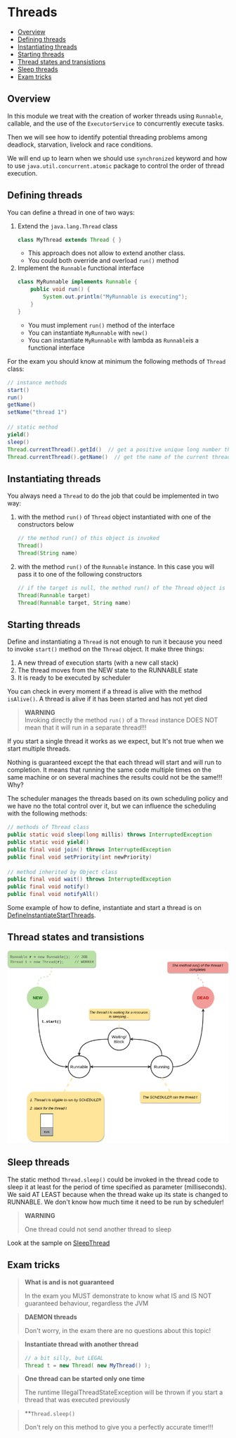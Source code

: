 # Threads
+ [Overview](#overview)
+ [Defining threads](#defining-threads)
+ [Instantiating threads](#instantiating-threads)
+ [Starting threads](#starting-threads)
+ [Thread states and transistions](#thread-states-and-transistions)
+ [Sleep threads](#starting-threads)
+ [Exam tricks](#exam-tricks)

## Overview
In this module we treat with the creation of worker threads using ``Runnable``, callable, and the use of the ``ExecutorService``
to concurrently execute tasks.

Then we will see how to identify potential threading problems among deadlock, starvation, livelock and race conditions.

We will end up to learn when we should use ``synchronized`` keyword and how to use ``java.util.concurrent.atomic`` 
package to control the order of thread execution.

## Defining threads
You can define a thread in one of two ways:
 1. Extend the ``java.lang.Thread`` class
    ```java
    class MyThread extends Thread { }
    ```
    * This approach does not allow to extend another class.
    * You could both override and overload ``run()`` method
 2. Implement the ``Runnable`` functional interface
    ```java
    class MyRunnable implements Runnable {
        public void run() {
            System.out.println("MyRunnable is executing");
        }
    }
    ```
    * You must implement ``run()`` method of the interface
    * You can instantiate ``MyRunnable`` with ``new()``
    * You can instantiate ``MyRunnable`` with lambda as ``Runnable``is a functional interface
   
For the exam you should know at minimum the following methods of ``Thread`` class:  
```java
// instance methods
start()
run()
getName()
setName("thread 1")

// static method
yield()
sleep()
Thread.currentThread().getId()  // get a positive unique long number that identify the current thread
Thread.currentThread().getName()  // get the name of the current thread
```

## Instantiating threads
You always need a ``Thread`` to do the job that could be implemented in two way:
 1. with the method ``run()`` of ``Thread`` object instantiated with one of the constructors below
    ```java
    // the method run() of this object is invoked
    Thread()
    Thread(String name)
    ```
 2. with the method ``run()`` of the ``Runnable`` instance. In this case you will pass it to one of the following constructors
    ```java
    // if the target is null, the method run() of the Thread object is invoked
    Thread(Runnable target)
    Thread(Runnable target, String name)
    ```

## Starting threads
Define and instantiating a ``Thread`` is not enough to run it because you need to invoke ``start()`` method on 
the ``Thread`` object. It make three things:
 1. A new thread of execution starts (with a new call stack)
 2. The thread moves from the NEW state to the RUNNABLE state
 3. It is ready to be executed by scheduler
 
You can check in every moment if a thread is alive with the method ``isAlive()``. A thread is alive if it has been started and has not yet died

> **WARNING** \
> Invoking directly the method ``run()`` of a ``Thread`` instance DOES NOT mean that it will run in a separate thread!!!

If you start a single thread it works as we expect, but It's not true when we start multiple threads. 

Nothing is guaranteed except the that each thread will start and will run to completion.
It means that running the same code multiple times on the same machine or on several machines the results could not be the same!!! Why?

The scheduler manages the threads based on its own scheduling policy and we have no the total control over it, but we
can influence the scheduling with the following methods:
```java
// methods of Thread class
public static void sleep(long millis) throws InterruptedException
public static void yield()
public final void join() throws InterruptedException
public final void setPriority(int newPriority)

// method inherited by Object class
public final void wait() throws InterruptedException
public final void notify()
public final void notifyAll()
```

Some example of how to define, instantiate and start a thread is on [DefineInstantiateStartThreads](src/DefineInstantiateStartThreads.java).

## Thread states and transistions
![alt text](readme_resources/thread-states.png)

## Sleep threads
The static method ``Thread.sleep()`` could be invoked in the thread code to sleep it at least for the period of time
specified as parameter (milliseconds). We said AT LEAST because when the thread wake up its state is changed to RUNNABLE.
We don't know how much time it need to be run by scheduler!

> **WARNING**
>
> One thread could not send another thread to sleep 

Look at the sample on [SleepThread](src/SleepThread.java)

## Exam tricks
> **What is and is not guaranteed**
> 
> In the exam you MUST demonstrate to know what IS and IS NOT guaranteed behaviour, regardless the JVM

> **DAEMON threads**
> 
> Don't worry, in the exam there are no questions about this topic!

> **Instantiate thread with another thread**
>
> ```java
> // a bit silly, but LEGAL
> Thread t = new Thread( new MyThread() );
> ```

> **One thread can be started only one time**
>
> The runtime IllegalThreadStateException will be thrown if you start a thread that was executed previously

> **``Thread.sleep()``
>
> Don't rely on this method to give you a perfectly accurate timer!!!